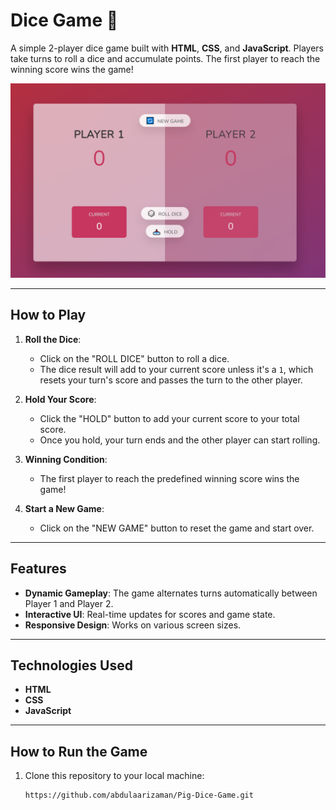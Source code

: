 # Dice Game 🎲

A simple 2-player dice game built with **HTML**, **CSS**, and **JavaScript**. Players take turns to roll a dice and accumulate points. The first player to reach the winning score wins the game!

![Screenshot of the Game](ScreenShot.PNG)

---

## How to Play
1. **Roll the Dice**:
   - Click on the "ROLL DICE" button to roll a dice.
   - The dice result will add to your current score unless it's a `1`, which resets your turn's score and passes the turn to the other player.

2. **Hold Your Score**:
   - Click the "HOLD" button to add your current score to your total score.
   - Once you hold, your turn ends and the other player can start rolling.

3. **Winning Condition**:
   - The first player to reach the predefined winning score wins the game!

4. **Start a New Game**:
   - Click on the "NEW GAME" button to reset the game and start over.

---

## Features
- **Dynamic Gameplay**: The game alternates turns automatically between Player 1 and Player 2.
- **Interactive UI**: Real-time updates for scores and game state.
- **Responsive Design**: Works on various screen sizes.

---

## Technologies Used
- **HTML**
- **CSS**
- **JavaScript**

---

## How to Run the Game
1. Clone this repository to your local machine:
   ```bash
   https://github.com/abdulaarizaman/Pig-Dice-Game.git
